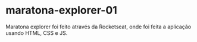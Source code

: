 # maratona-explorer-01
Maratona explorer foi feito através da Rocketseat, onde foi feita a aplicação usando HTML, CSS e JS.
